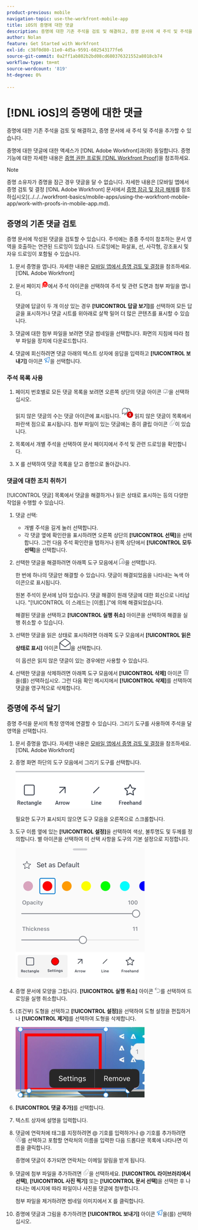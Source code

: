 ```yaml
---
product-previous: mobile
navigation-topic: use-the-workfront-mobile-app
title: iOS의 증명에 대한 댓글
description: 증명에 대한 기존 주석을 검토 및 해결하고, 증명 문서에 새 주석 및 주석을 추가할 수 있습니다.
author: Nolan
feature: Get Started with Workfront
exl-id: c38f0d80-11e0-4d5a-9591-602543177fe6
source-git-commit: 0a2ff1ab802b2bd08cd680376321552a8018cb74
workflow-type: tm+mt
source-wordcount: '819'
ht-degree: 0%

---
```


# [!DNL iOS]의 증명에 대한 댓글

증명에 대한 기존 주석을 검토 및 해결하고, 증명 문서에 새 주석 및 주석을 추가할 수 있습니다.

증명에 대한 댓글에 대한 액세스가 [!DNL Adobe Workfront]과(와) 동일합니다. 증명 기능에 대한 자세한 내용은 [증명 권한 프로필 [!DNL Workfront Proof]](../../../workfront-proof/wp-acct-admin/account-settings/proof-perm-profiles-in-wp.md)을 참조하세요.

>[!NOTE]
>
>증명 소유자가 증명을 잠근 경우 댓글을 달 수 없습니다. 자세한 내용은 [모바일 앱에서 증명 검토 및 결정 [!DNL Adobe Workfront] 문서에서 [증명 잠금 및 잠금 해제](../../../workfront-basics/mobile-apps/using-the-workfront-mobile-app/work-with-proofs-in-mobile-app.md#lock)를 참조하십시오](../../../workfront-basics/mobile-apps/using-the-workfront-mobile-app/work-with-proofs-in-mobile-app.md).

## 증명의 기존 댓글 검토

증명 문서에 작성된 댓글을 검토할 수 있습니다. 주석에는 종종 주석이 참조하는 문서 영역을 호출하는 연관된 드로잉이 있습니다. 드로잉에는 화살표, 선, 사각형, 강조표시 및 자유 드로잉이 포함될 수 있습니다.

1. 문서 증명을 엽니다. 자세한 내용은 [모바일 앱에서 증명 검토 및 결정](../../../workfront-basics/mobile-apps/using-the-workfront-mobile-app/work-with-proofs-in-mobile-app.md)을 참조하세요. [!DNL Adobe Workfront] 
1. 문서 페이지 ![문서의 주석 아이콘](assets/mobile-comment-icon-on-proofdoc-30x34.png)에서 주석 아이콘을 선택하여 주석 및 관련 도면과 첨부 파일을 엽니다.

   댓글에 답글이 두 개 이상 있는 경우 **[!UICONTROL 답글 보기]**&#x200B;를 선택하여 모든 답글을 표시하거나 댓글 시트를 위아래로 살짝 밀어 더 많은 콘텐츠를 표시할 수 있습니다.

1. 댓글에 대한 첨부 파일을 보려면 댓글 썸네일을 선택합니다. 화면의 지침에 따라 첨부 파일을 장치에 다운로드합니다.
1. 댓글에 회신하려면 댓글 아래의 텍스트 상자에 응답을 입력하고 **[!UICONTROL 보내기]** 아이콘 ![보내기 아이콘](assets/mobile-send-icon-25x26.png)을 선택합니다.

### 주석 목록 사용

1. 페이지 번호별로 모든 댓글 목록을 보려면 오른쪽 상단의 댓글 아이콘 ![댓글 아이콘](assets/mobile-comment-icon-30x25.png)을 선택하십시오.

   읽지 않은 댓글의 수는 댓글 아이콘에 표시됩니다. ![읽지 않은 댓글의 수](assets/mobile-unread-comments-icon-30x27.png) 읽지 않은 댓글이 목록에서 파란색 점으로 표시됩니다. 첨부 파일이 있는 댓글에는 종이 클립 아이콘 ![[!UICONTROL 첨부 파일] 아이콘](assets/mobile-paper-clip-icon.png)이 있습니다.

1. 목록에서 개별 주석을 선택하여 문서 페이지에서 주석 및 관련 드로잉을 확인합니다.
1. X 를 선택하여 댓글 목록을 닫고 증명으로 돌아갑니다.

### 댓글에 대한 조치 취하기

[!UICONTROL 댓글] 목록에서 댓글을 해결하거나 읽은 상태로 표시하는 등의 다양한 작업을 수행할 수 있습니다.

1. 댓글 선택:

   * 개별 주석을 길게 눌러 선택합니다.
   * 각 댓글 옆에 확인란을 표시하려면 오른쪽 상단의 **[!UICONTROL 선택]**&#x200B;을 선택합니다. 그런 다음 주석 확인란을 탭하거나 왼쪽 상단에서 **[!UICONTROL 모두 선택]**&#x200B;을 선택합니다.

1. 선택한 댓글을 해결하려면 아래쪽 도구 모음에서 ![[!UICONTROL 댓글 확인] 아이콘](assets/mobile-resolvecomment-icon-30x30.png)을 선택합니다.

   한 번에 하나의 댓글만 해결할 수 있습니다. 댓글이 해결되었음을 나타내는 녹색 아이콘으로 표시됩니다.

   원본 주석이 문서에 남아 있습니다. 댓글 해결이 원래 댓글에 대한 회신으로 나타납니다. &quot;[!UICONTROL 이 스레드는 [이름].]&quot;에 의해 해결되었습니다.

   해결된 댓글을 선택하고 **[!UICONTROL 실행 취소]** 아이콘을 선택하여 해결을 실행 취소할 수 있습니다.

1. 선택한 댓글을 읽은 상태로 표시하려면 아래쪽 도구 모음에서 **[!UICONTROL 읽은 상태로 표시]** 아이콘 ![읽은 상태로 표시](assets/mobile-markread-icon-30x31.png)을 선택합니다.

   이 옵션은 읽지 않은 댓글이 있는 경우에만 사용할 수 있습니다.

1. 선택한 댓글을 삭제하려면 아래쪽 도구 모음에서 **[!UICONTROL 삭제]** 아이콘 ![삭제 아이콘](assets/delete-30x28.png)을(를) 선택하십시오. 그런 다음 확인 메시지에서 **[!UICONTROL 삭제]**&#x200B;를 선택하여 댓글을 영구적으로 삭제합니다.

## 증명에 주석 달기

증명 주석을 문서의 특정 영역에 연결할 수 있습니다. 그리기 도구를 사용하여 주석을 달 영역을 선택합니다.

1. 문서 증명을 엽니다. 자세한 내용은 [모바일 앱에서 증명 검토 및 결정](../../../workfront-basics/mobile-apps/using-the-workfront-mobile-app/work-with-proofs-in-mobile-app.md)을 참조하세요. [!DNL Adobe Workfront] 
1. 증명 화면 하단의 도구 모음에서 그리기 도구를 선택합니다.

   ![증명 댓글 도구 모음](assets/android-proof-comment-toolbar-350x102.png)

   필요한 도구가 표시되지 않으면 도구 모음을 오른쪽으로 스크롤합니다.

1. 도구 이름 옆에 있는 **[!UICONTROL 설정]**&#x200B;을 선택하여 색상, 불투명도 및 두께를 정의합니다. 별 아이콘을 선택하여 이 선택 사항을 도구의 기본 설정으로 지정합니다.

   ![그리기 도구 설정](assets/ios-drawingtoolsettings-350x359.png)

1. 증명 문서에 모양을 그립니다. **[!UICONTROL 실행 취소]** 아이콘 ![실행 취소](assets/android-undo-icon-30x31.png)를 선택하여 드로잉을 실행 취소합니다.
1. (조건부) 도형을 선택하고 **[!UICONTROL 설정]**&#x200B;을 선택하여 도형 설정을 편집하거나 **[!UICONTROL 제거]**&#x200B;를 선택하여 도형을 삭제합니다.

   ![그리기 메뉴](assets/ios-drawing-settingsremove-350x190.png)

1. **[!UICONTROL 댓글 추가]**&#x200B;를 선택합니다.
1. 텍스트 상자에 설명을 입력합니다.
1. 댓글에 연락처에 태그를 지정하려면 @ 기호를 입력하거나 @ 기호를 추가하려면 ![[!UICONTROL 연락처 태그]](assets/mobile-tag-user-icon.png)를 선택하고 포함할 연락처의 이름을 입력한 다음 드롭다운 목록에 나타나면 이름을 클릭합니다.

   증명에 댓글이 추가되면 연락처는 이메일 알림을 받게 됩니다.

1. 댓글에 첨부 파일을 추가하려면 ![[!UICONTROL 첨부 파일] 아이콘](assets/mobile-paper-clip-icon.png)을 선택하세요. **[!UICONTROL 라이브러리에서 선택]**, **[!UICONTROL 사진 찍기]** 또는 **[!UICONTROL 문서 선택]**&#x200B;을 선택한 후 나타나는 메시지에 따라 파일이나 사진을 댓글에 첨부합니다.

   첨부 파일을 제거하려면 썸네일 이미지에서 X 를 클릭합니다.

1. 증명에 댓글과 그림을 추가하려면 **[!UICONTROL 보내기]** 아이콘 ![보내기 아이콘](assets/mobile-send-icon-25x26.png)을(를) 선택하십시오.
